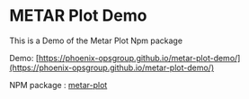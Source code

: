 # METAR Plot Demo 

This is a Demo of the Metar Plot Npm package

Demo: [https://phoenix-opsgroup.github.io/metar-plot-demo/](https://phoenix-opsgroup.github.io/metar-plot-demo/)

NPM package : [metar-plot](https://www.aviationweather.gov/metar/data)